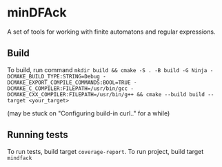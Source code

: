 # minDFAck
A set of tools for working with finite automatons and regular expressions.

## Build
To build, run command 
`mkdir build && cmake -S . -B build -G Ninja -DCMAKE_BUILD_TYPE:STRING=Debug -DCMAKE_EXPORT_COMPILE_COMMANDS:BOOL=TRUE -DCMAKE_C_COMPILER:FILEPATH=/usr/bin/gcc -DCMAKE_CXX_COMPILER:FILEPATH=/usr/bin/g++ && cmake --build build --target <your_target>`

(may be stuck on "Configuring build-in curl.." for a while)

## Running tests
To run tests, build target `coverage-report`. To run project, build target `mindfack`